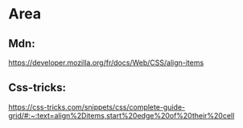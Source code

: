 # Area

## Mdn:
https://developer.mozilla.org/fr/docs/Web/CSS/align-items

## Css-tricks:
https://css-tricks.com/snippets/css/complete-guide-grid/#:~:text=align%2Ditems,start%20edge%20of%20their%20cell